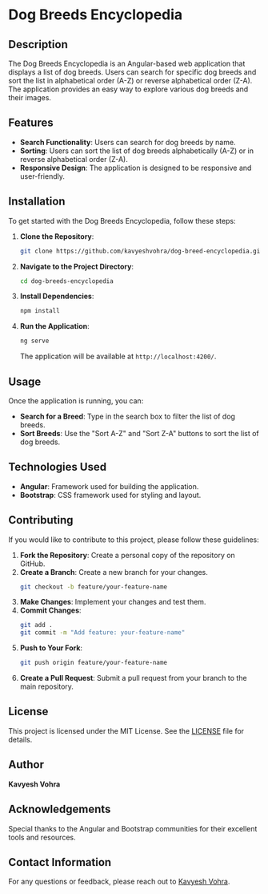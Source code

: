 # Dog Breeds Encyclopedia

## Description

The Dog Breeds Encyclopedia is an Angular-based web application that displays a list of dog breeds. Users can search for specific dog breeds and sort the list in alphabetical order (A-Z) or reverse alphabetical order (Z-A). The application provides an easy way to explore various dog breeds and their images.

## Features

- **Search Functionality**: Users can search for dog breeds by name.
- **Sorting**: Users can sort the list of dog breeds alphabetically (A-Z) or in reverse alphabetical order (Z-A).
- **Responsive Design**: The application is designed to be responsive and user-friendly.

## Installation

To get started with the Dog Breeds Encyclopedia, follow these steps:

1. **Clone the Repository**:
   ```bash
   git clone https://github.com/kavyeshvohra/dog-breed-encyclopedia.git
   ```

2. **Navigate to the Project Directory**:
   ```bash
   cd dog-breeds-encyclopedia
   ```

3. **Install Dependencies**:
   ```bash
   npm install
   ```

4. **Run the Application**:
   ```bash
   ng serve
   ```

   The application will be available at `http://localhost:4200/`.

## Usage

Once the application is running, you can:

- **Search for a Breed**: Type in the search box to filter the list of dog breeds.
- **Sort Breeds**: Use the "Sort A-Z" and "Sort Z-A" buttons to sort the list of dog breeds.

## Technologies Used

- **Angular**: Framework used for building the application.
- **Bootstrap**: CSS framework used for styling and layout.

## Contributing

If you would like to contribute to this project, please follow these guidelines:

1. **Fork the Repository**: Create a personal copy of the repository on GitHub.
2. **Create a Branch**: Create a new branch for your changes.
   ```bash
   git checkout -b feature/your-feature-name
   ```
3. **Make Changes**: Implement your changes and test them.
4. **Commit Changes**:
   ```bash
   git add .
   git commit -m "Add feature: your-feature-name"
   ```
5. **Push to Your Fork**:
   ```bash
   git push origin feature/your-feature-name
   ```
6. **Create a Pull Request**: Submit a pull request from your branch to the main repository.

## License

This project is licensed under the MIT License. See the [LICENSE](LICENSE) file for details.

## Author

**Kavyesh Vohra**

## Acknowledgements

Special thanks to the Angular and Bootstrap communities for their excellent tools and resources.

## Contact Information

For any questions or feedback, please reach out to [Kavyesh Vohra](mailto:vohrakavyesh@gmail.com).
